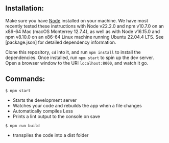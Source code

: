 ## Installation:

Make sure you have [Node](https://nodejs.org/) installed on your machine.  We have most recently tested these instructions with Node v22.2.0 and npm v10.7.0 on an x86-64 Mac (macOS Monterrey 12.7.4), as well as with Node v16.15.0 and npm v8.10.0 on an x86-64 Linux machine running Ubuntu 22.04.4 LTS.  See [package.json] for detailed dependency information.

Clone this repository, `cd` into it, and run `npm install` to install the dependencies. Once installed, run `npm start` to spin up the dev server. Open a browser window to the URI `localhost:8000`, and watch it go. 

## Commands:

`$ npm start`

* Starts the development server
* Watches your code and rebuilds the app when a file changes
* Automatically compiles Less
* Prints a lint output to the console on save

`$ npm run build`

* transpiles the code into a dist folder

